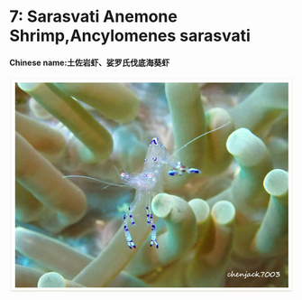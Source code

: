 # 7: Sarasvati Anemone Shrimp,Ancylomenes sarasvati

#### Chinese name:土佐岩虾、娑罗氏伐底海葵虾

![](../../.gitbook/assets/sarasvati-anemone-shrimp.jpg)


